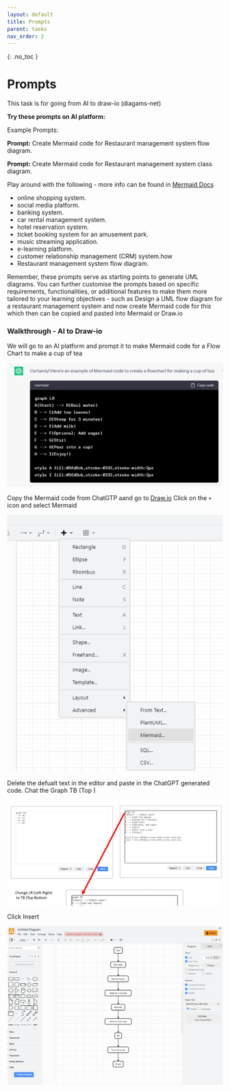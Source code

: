 ```yaml
---
layout: default
title: Prompts
parent: tasks
nav_order: 2
---
```


{: .no_toc }

# Prompts

This task is for going from AI to draw-io (diagams-net)

**Try these prompts on AI platform:**

Example Prompts:

**Prompt:** Create Mermaid code for Restaurant management system flow diagram.

**Prompt:** Create Mermaid code for Restaurant management system class diagram.

Play around with the following - more info can be found in [Mermaid Docs](https://mermaid.js.org/intro/)

* online shopping system.
* social media platform.
* banking system.
* car rental management system.
* hotel reservation system.
* ticket booking system for an amusement park.
* music streaming application.
* e-learning platform.
* customer relationship management (CRM) system.how
* Restaurant management system flow diagram.

Remember, these prompts serve as starting points to generate UML diagrams. You can further customise the prompts based on specific requirements, functionalities, or additional features to make them more tailored to your learning objectives - such as Design a UML flow diagram for a restaurant management system and now create Mermaid code for this which then can be copied and pasted into Mermaid or Draw.io

### Walkthrough - AI to Draw-io
We will go to an AI platform and prompt it to make Mermaid code for a Flow Chart to make a cup of tea

![](../img/chat_gtp_prompt.png)

Copy the Mermaid code from ChatGTP aand go to [Draw.io](https://app.diagrams.net/) Click on the `+` icon and select Mermaid

![](../img/draw_mermaid.png)

Delete the defualt text in the editor and paste in the ChatGPT generated code. Chat the Graph TB (Top )

![](../img/Screenshot.png)

Click Insert

![](../img/draw_mediad_1.png)






